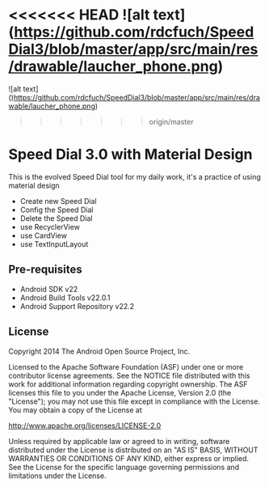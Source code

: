 <<<<<<< HEAD
![alt text] (https://github.com/rdcfuch/SpeedDial3/blob/master/app/src/main/res/drawable/laucher_phone.png)
=======
![alt text] ()https://github.com/rdcfuch/SpeedDial3/blob/master/app/src/main/res/drawable/laucher_phone.png)
>>>>>>> origin/master

Speed Dial 3.0 with Material Design
===================================

This is the evolved Speed Dial tool for my daily work, it's a practice of using material design

- Create new Speed Dial
- Config the Speed Dial
- Delete the Speed Dial
- use RecyclerView
- use CardView
- use TextInputLayout

Pre-requisites
--------------

- Android SDK v22
- Android Build Tools v22.0.1
- Android Support Repository v22.2

License
-------

Copyright 2014 The Android Open Source Project, Inc.

Licensed to the Apache Software Foundation (ASF) under one or more contributor
license agreements.  See the NOTICE file distributed with this work for
additional information regarding copyright ownership.  The ASF licenses this
file to you under the Apache License, Version 2.0 (the "License"); you may not
use this file except in compliance with the License.  You may obtain a copy of
the License at

http://www.apache.org/licenses/LICENSE-2.0

Unless required by applicable law or agreed to in writing, software
distributed under the License is distributed on an "AS IS" BASIS, WITHOUT
WARRANTIES OR CONDITIONS OF ANY KIND, either express or implied.  See the
License for the specific language governing permissions and limitations under
the License.

